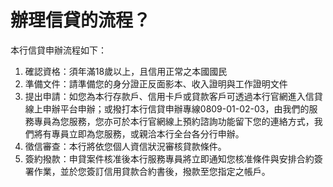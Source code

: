 # 辦理信貸的流程？

本行信貸申辦流程如下：

  1. 確認資格：須年滿18歲以上，且信用正常之本國國民
  2. 準備文件：請準備您的身分證正反面影本、收入證明與工作證明文件
  3. 提出申請：如您為本行存款戶、信用卡戶或貸款客戶可透過本行官網進入信貸線上申辦平台申辦；或撥打本行信貸申辦專線0809-01-02-03，由我們的服務專員為您服務，您亦可於本行官網線上預約諮詢功能留下您的連絡方式，我們將有專員立即為您服務，或親洽本行全台各分行申辦。
  4. 徵信審查：本行將依您個人資信狀況審核貸款條件。
  5. 簽約撥款：申貸案件核准後本行服務專員將立即通知您核准條件與安排合約簽署作業，並於您簽訂信用貸款合約書後，撥款至您指定之帳戶。


